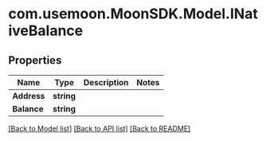# com.usemoon.MoonSDK.Model.INativeBalance

## Properties

Name | Type | Description | Notes
------------ | ------------- | ------------- | -------------
**Address** | **string** |  | 
**Balance** | **string** |  | 

[[Back to Model list]](../README.md#documentation-for-models) [[Back to API list]](../README.md#documentation-for-api-endpoints) [[Back to README]](../README.md)

